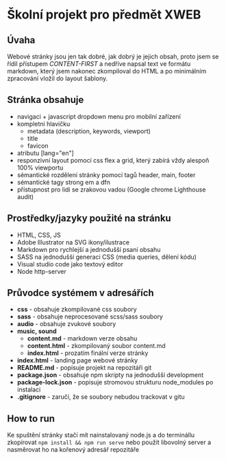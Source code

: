# Školní projekt pro předmět XWEB

## Úvaha

Webové stránky jsou jen tak dobré, jak dobrý je jejich obsah, proto jsem se řídil přístupem _CONTENT-FIRST_ a nedříve napsal text ve formátu markdown,
který jsem nakonec zkompiloval do HTML a po minimálním zpracování vložil do layout šablony.

## Stránka obsahuje

-   navigaci + javascript dropdown menu pro mobilní zařízení
-   kompletní hlavičku
    -   metadata (description, keywords, viewport)
    -   title
    -   favicon
-   atributu \[lang="en"\]
-   responzivní layout pomocí css flex a grid, který zabírá vždy alespoň 100% viewportu
-   sémantické rozdělení stránky pomocí tagů header, main, footer
-   sémantické tagy strong em a dfn
-   přístupnost pro lidi se zrakovou vadou (Google chrome Lighthouse audit)

## Prostředky/jazyky použité na stránku

-   HTML, CSS, JS
-   Adobe Illustrator na SVG ikony/ilustrace
-   Markdown pro rychlejší a jednodušší psaní obsahu
-   SASS na jednodušší generaci CSS (media queries, dělení kódu)
-   Visual studio code jako textový editor
-   Node http-server

## Průvodce systémem v adresářích

-   **css** - obsahuje zkompilované css soubory
-   **sass** - obsahuje neprocesované scss/sass soubory
-   **audio** - obsahuje zvukové soubory
-   **music, sound**
    -   **content.md** - markdown verze obsahu
    -   **content.html** - zkompilovaný soubor content.md
    -   **index.html** - prozatím finální verze stránky
-   **index.html** - landing page webové stránky
-   **README.md** - popisuje projekt na repozitáři git
-   **package.json** - obsahuje npm skripty na jednodušší development
-   **package-lock.json** - popisuje stromovou strukturu node_modules po instalaci
-   **.gitignore** - zaručí, že se soubory nebudou trackovat v gitu

## How to run

Ke spuštění stránky stačí mít nainstalovaný node.js a do terminállu zkopírovat `npm install && npm run serve`
nebo použít libovolný server a nasměrovat ho na kořenový adresář repozitáře
